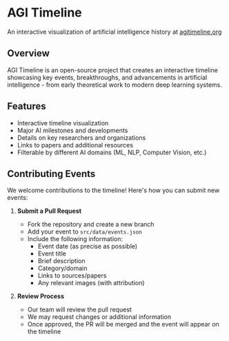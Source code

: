# AGI Timeline

An interactive visualization of artificial intelligence history at [agitimeline.org](https://agitimeline.org)

## Overview

AGI Timeline is an open-source project that creates an interactive timeline showcasing key events, breakthroughs, and advancements in artificial intelligence - from early theoretical work to modern deep learning systems.

## Features

- Interactive timeline visualization
- Major AI milestones and developments
- Details on key researchers and organizations
- Links to papers and additional resources
- Filterable by different AI domains (ML, NLP, Computer Vision, etc.)
## Contributing Events

We welcome contributions to the timeline! Here's how you can submit new events:

1. **Submit a Pull Request**
   - Fork the repository and create a new branch
   - Add your event to `src/data/events.json`
   - Include the following information:
     - Event date (as precise as possible)
     - Event title
     - Brief description
     - Category/domain
     - Links to sources/papers
     - Any relevant images (with attribution)

2. **Review Process**
   - Our team will review the pull request
   - We may request changes or additional information
   - Once approved, the PR will be merged and the event will appear on the timeline
